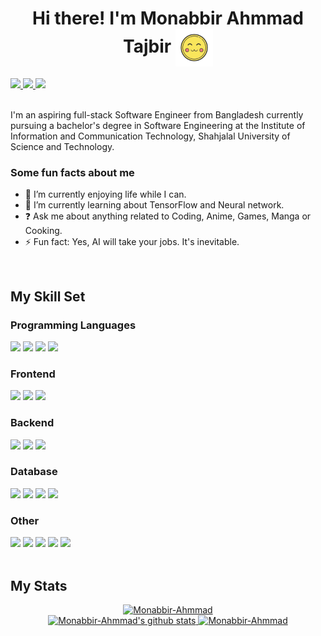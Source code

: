 
# <div align="center">Hi there! I'm Monabbir Ahmmad Tajbir <img align="center"  width="60" alt="gif" src="https://github.com/Monabbir-Ahmmad/Monabbir-Ahmmad/blob/main/uwu-emoji.gif" />

<div align="start">
<a href="mailto:monabbir.ahmmad@gmail.com" target="_blank">
<img src="https://img.shields.io/badge/gmail-%23EA4335.svg?&style=for-the-badge&logo=gmail&logoColor=white" />
</a>
<a href="https://linkedin.com/in/monabbir-ahmmad" target="_blank">
<img src="https://img.shields.io/badge/linkedin-%230A66C2.svg?&style=for-the-badge&logo=linkedin&logoColor=white" />
</a>
<a href="https://www.facebook.com/monabbir.ahmmad" target="_blank">
<img src="https://img.shields.io/badge/facebook-%231877F2.svg?&style=for-the-badge&logo=facebook&logoColor=white" />
</a>  
</div>

<br/>

I'm an aspiring full-stack Software Engineer from Bangladesh currently pursuing a bachelor's degree in Software Engineering at the Institute of Information and Communication Technology, Shahjalal University of Science and Technology.</div>

### Some fun facts about me

- 🔭 I’m currently enjoying life while I can.
- 🌱 I’m currently learning about TensorFlow and Neural network.
- ❓ Ask me about anything related to Coding, Anime, Games, Manga or Cooking.
- ⚡ Fun fact: Yes, AI will take your jobs. It's inevitable.

<br/>

## My Skill Set

### Programming Languages

<div align="left">  
<a href="https://docs.microsoft.com/en-us/dotnet/csharp/" target="_blank"><img src="https://img.shields.io/badge/c%23-%23239120.svg?style=for-the-badge&logo=c-sharp&logoColor=white" /></a>
<a href="https://www.typescriptlang.org/" target="_blank"><img src="https://img.shields.io/badge/typescript-%233178C6.svg?&style=for-the-badge&logo=typescript&logoColor=white" /></a>
<a href="https://www.python.org/" target="_blank"><img src="https://img.shields.io/badge/python-3670A0?style=for-the-badge&logo=python&logoColor=ffdd54" /></a>
<a href="https://www.java.com/" target="_blank"><img src="https://img.shields.io/badge/java-%230769AD.svg?style=for-the-badge&logo=openJdk&logoColor=white" /></a>
</div>

### Frontend

<div align="left">  
<a href="https://reactjs.org/" target="_blank"><img src="https://img.shields.io/badge/React-20232A?style=for-the-badge&logo=react&logoColor=61DAFB" /></a>
<a href="https://nextjs.org/" target="_blank"><img src="https://img.shields.io/badge/next%20js-000000?style=for-the-badge&logo=nextdotjs&logoColor=white" /></a>
<a href="https://angular.io/" target="_blank"><img src="https://img.shields.io/badge/angular-%23DD0031.svg?&style=for-the-badge&logo=angular&logoColor=white" /></a>
</div>

### Backend

<div align="left">  
<a href="https://dotnet.microsoft.com/download" target="_blank"><img src="https://img.shields.io/badge/.NET-5C2D91?style=for-the-badge&logo=.net&logoColor=white" /></a>  
<a href="https://expressjs.com/" target="_blank"><img src="https://img.shields.io/badge/express-%23000000.svg?&style=for-the-badge&logo=express&logoColor=white" /></a> 
<a href="https://nodejs.org/" target="_blank"><img src="https://img.shields.io/badge/node.js-%23339933.svg?&style=for-the-badge&logo=node.js&logoColor=white" /></a>  
</div>

### Database

<div align="left">  
<a href="https://www.postgresql.org/" target="_blank"><img src="https://img.shields.io/badge/postgres-%23316192.svg?style=for-the-badge&logo=postgresql&logoColor=white" /></a>  
<a href="https://www.mysql.com/" target="_blank"><img src="https://img.shields.io/badge/mysql-%234479A1.svg?&style=for-the-badge&logo=mysql&logoColor=white" /></a>  
<a href="https://www.mongodb.com/" target="_blank"><img src="https://img.shields.io/badge/mongodb-%2347A248.svg?&style=for-the-badge&logo=mongodb&logoColor=white" /></a>  
<a href="https://redis.io/" target="_blank"><img src="https://img.shields.io/badge/redis-%23DC382D.svg?&style=for-the-badge&logo=redis&logoColor=white" /></a>  
</div>

### Other

<div align="left">
<a href="https://git-scm.com/" target="_blank"><img src="https://img.shields.io/badge/git-%23F05032.svg?&style=for-the-badge&logo=git&logoColor=white" /></a>  
<a href="https://www.docker.com/" target="_blank"><img src="https://img.shields.io/badge/docker-%230db7ed.svg?style=for-the-badge&logo=docker&logoColor=white" /></a>
<a href="https://redux.js.org/" target="_blank"><img src="https://img.shields.io/badge/redux-%23764ABC.svg?&style=for-the-badge&logo=redux&logoColor=white" /></a>  
<a href="https://www.android.com/intl/en_in/" target="_blank"><img src="https://img.shields.io/badge/android-%233DDC84.svg?&style=for-the-badge&logo=android&logoColor=white" /></a>
<a href="https://www.postman.com/" target="_blank"><img src="https://img.shields.io/badge/Postman-FF6C37?style=for-the-badge&logo=postman&logoColor=white" /></a>
</div>

<br/>

## My Stats

<div align="center">
<a href="https://github.com/Monabbir-Ahmmad?tab=repositories" >
<img src="https://github-readme-stats.vercel.app/api/top-langs/?username=Monabbir-Ahmmad&theme=midnight-purple&hide_border=true&include_all_commits=true&count_private=true&layout=compact" alt="Monabbir-Ahmmad" />
<br/>

<img width="" src="https://github-readme-stats.vercel.app/api?username=Monabbir-Ahmmad&theme=midnight-purple&hide_border=true&include_all_commits=true&count_private=true" alt="Monabbir-Ahmmad's github stats" />

<img width="" src="https://github-readme-streak-stats.herokuapp.com/?user=Monabbir-Ahmmad&theme=midnight-purple&hide_border=true" alt="Monabbir-Ahmmad" />
</a>
</div>

